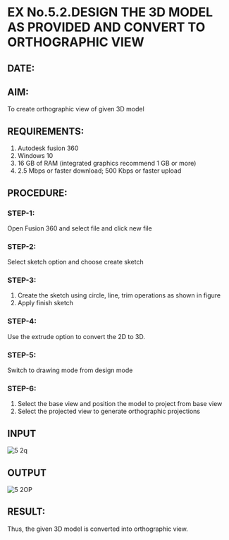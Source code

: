 # EX No.5.2.DESIGN THE 3D MODEL AS PROVIDED AND CONVERT TO ORTHOGRAPHIC VIEW
## DATE:

## AIM: 
To create orthographic view of given 3D model

## REQUIREMENTS: 
1. Autodesk fusion 360
2. Windows 10
3. 16 GB of RAM (integrated graphics recommend 1 GB or more)
4. 2.5 Mbps or faster download; 500 Kbps or faster upload 

## PROCEDURE:

### STEP-1:
Open Fusion 360 and select file and click new file

### STEP-2:
Select sketch option and choose create sketch

### STEP-3: 
1. Create the sketch using circle, line, trim operations as shown in figure
2. Apply finish sketch 

### STEP-4:
 Use the extrude option to convert the 2D to 3D.

### STEP-5:
Switch to drawing mode from design mode 
          
### STEP-6:
1. Select the base view and position the model to project from base view 
2. Select the projected view to generate orthographic projections

## INPUT
![5 2q](https://github.com/MUKESHPARTHASARATHY/EX-No.5.2.DESIGN-THE-3D-MODEL-AS-PROVIDED-AND-CONVERT-TO-ORTHOGRAPHIC-VIEW/assets/119393818/ffad84f5-8bad-40c0-a8f5-0ccc91856ed0)


## OUTPUT
![5 2OP](https://github.com/MUKESHPARTHASARATHY/EX-No.5.2.DESIGN-THE-3D-MODEL-AS-PROVIDED-AND-CONVERT-TO-ORTHOGRAPHIC-VIEW/assets/119393818/2f7ca585-5ecb-41a3-b004-f9b43404825a)

## RESULT:
Thus, the given 3D model is converted into orthographic view.
